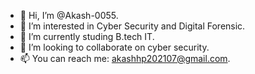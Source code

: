 - 👋 Hi, I’m @Akash-0055.
- 👀 I’m interested in Cyber Security and Digital Forensic.
- 🌱 I’m currently studing B.tech IT.
- 💞️ I’m looking to collaborate on cyber security.
- 📫 You can reach me: akashhp202107@gmail.com.
 
<!---
Akash-0055/Akash-0055 is a ✨ special ✨ repository because its `README.md` (this file) appears on your GitHub profile.
You can click the Preview link to take a look at your changes. 
--->
